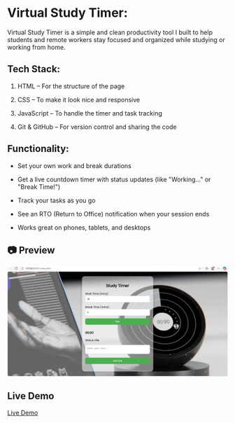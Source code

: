  #  Virtual Study Timer:
   
 Virtual Study Timer is a simple and clean productivity tool I built to help students and remote workers stay focused and organized while studying or working from home.

  ##      Tech Stack:

1. HTML – For the structure of the page

2. CSS – To make it look nice and responsive
 
3. JavaScript – To handle the timer and task tracking

 4. Git & GitHub – For version control and sharing the code

  ##          Functionality:
* Set your own work and break durations

* Get a live countdown timer with status updates (like "Working..." or "Break Time!")

* Track your tasks as you go

* See an RTO (Return to Office) notification when your session ends

* Works great on phones, tablets, and desktops

## 📷 Preview

![Virtual Study Timer](Screenshot/image.png)

## Live Demo
[Live Demo](virtual-study-timer-git-master-shrishtikumariis-projects.vercel.app)

